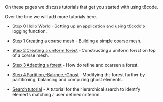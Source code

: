 On these pages we discuss tutorials that get you started with using t8code.

Over the time we will add more tutorials here.

 - [Step 0   Hello World](https://github.com/holke/t8code/wiki/Step-0---Hello-World) - Setting up an application and using t8code's logging function.

 - [Step 1   Creating a coarse mesh](https://github.com/holke/t8code/wiki/Step-1---Creating-a-coarse-mesh) - Building a simple coarse mesh.

 - [Step 2   Creating a uniform forest](https://github.com/holke/t8code/wiki/Step-2---Creating-a-uniform-forest) - Constructing a uniform forest on top of a coarse mesh.

 - [Step 3   Adapting a forest](https://github.com/holke/t8code/wiki/Step-3---Adapting-a-forest) - How do refine and coarsen a forest.

 - [Step 4   Partition,-Balance,-Ghost](https://github.com/holke/t8code/wiki/Step-4---Partition,-Balance,-Ghost) - Modifying the forest further by partitioning, balancing and computing ghost elements.

 - [Search tutorial](https://github.com/holke/t8code/wiki/Tutorial:-Search) - A tutorial for the hierarchical search to identify elements matching a user defined criterion.